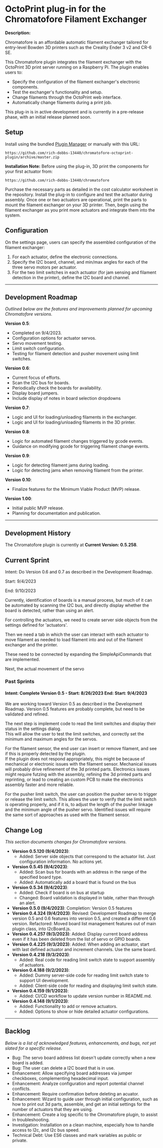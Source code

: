 # OctoPrint plug-in for the Chromatofore Filament Exchanger

**Description:** 

Chromatofore is an affordable automatic filament exchanger tailored for entry-level Bowden 3D printers such as the Creality Ender 3 v2 and CR-6 SE.

This Chromatofore plugin integrates the filament exchanger with the OctoPrint 3D print server running on a Raspberry Pi. The plugin enables users to:
- Specify the configuration of the filament exchanger's electronic components.
- Test the exchanger's functionality and setup.
- Change filaments through the OctoPrint web interface.
- Automatically change filaments during a print job.

This plug-in is in active development and is currently in a pre-release phase, with an initial release planned soon.

## Setup

Install using the bundled [Plugin Manager](https://docs.octoprint.org/en/master/bundledplugins/pluginmanager.html) or manually with this URL:

    https://github.com/rich-dobbs-13440/chromatofore-octoprint-plugin/archive/master.zip

**Installation Note:** Before using the plug-in, 3D print the components for your first actuator from:

    https://github.com/rich-dobbs-13440/chromatofore

Purchase the necessary parts as detailed in the cost calculator worksheet in the repository. Install the plug-in to configure and test the actuator during assembly. Once one or two actuators are operational, print the parts to mount the filament exchanger on your 3D printer. Then, begin using the filament exchanger as you print more actuators and integrate them into the system.

## Configuration

On the settings page, users can specify the assembled configuration of the filament exchanger:

1. For each actuator, define the electronic connections.
2. Specify the I2C board, channel, and min/max angles for each of the three servo motors per actuator.
3. For the two limit switches in each actuator (for jam sensing and filament detection in the printer), define the I2C board and channel.

---


## Development Roadmap

*Outlined below are the features and improvements planned for upcoming Chromatofore versions.*

**Version 0.5**:
   - Completed on 9/4/2023.
   - Configuration options for actuator servos.
   - Servo movement testing.
   - Limit switch configuration.
   - Testing for filament detection and pusher movement using limit switches.

**Version 0.6**: 
   - Current focus of efforts.
   - Scan the I2C bus for boards.  
   - Periodically check the boards for availability.  
   - Display board jumpers.  
   - Include display of notes in board selection dropdowns 

**Version 0.7**: 
   - Logic and UI for loading/unloading filaments in the exchanger.
   - Logic and UI for loading/unloading filaments in the 3D printer.

**Version 0.8**: 
   - Logic for automated filament changes triggered by gcode events.
   - Guidance on modifying gcode for triggering filament change events.

**Version 0.9**: 
   - Logic for detecting filament jams during loading.
   - Logic for detecting jams when removing filament from the printer.

**Version 0.10**: 
   - Finalize features for the Minimum Viable Product (MVP) release.

**Version 1.00**:
   - Initial public MVP release.
   - Planning for documentation and publication.

---

## Development History

The Chromatofore plugin is currently at **Current Version: 0.5.258**. 

## Current Sprint

Intent: Do Version 0.6 and 0.7 as described in the Development Roadmap.

Start: 9/4/2023

End:  9/10/2023

Currently, identification of boards is a manual process, but much of it can be automated 
by scanning the I2C bus, and directly display whether the board is detected, rather than
using an alert. 

For controlling the actuators, we need to create server side objects from the settings 
defined for 'actuators'.

Then we need a tab in which the user can interact with each actuator to move filament
as needed to load filament into and out of the filament exchanger and the printer.

These need to be connected by expanding the SimpleApiCommands that are implemented.

Next, the actual movement of the servo



### Past Sprints

#### Intent: Complete Version 0.5 - Start: 8/26/2023  End: Start: 9/4/2023   

We are working toward Version 0.5 as described in the Development Roadmap.  Version 0.5 features are
probably complete, but need to be validated and refined.  

The next step is implement code to read the limit switches and display their status in the settings dialog.  
This will allow the user to test the limit switches, and correctly set the minimum and maximum angles
for the servos.

For the filament sensor, the end user can insert
or remove filament, and see if this is properly detected by the plugin.  
If the plugin does not respond appropriately, this might be because of 
mechanical or electronic issues with the filament sensor. Mechanical issues
will probably drive refinement of the 3d printed parts.  Electronics issues
might require futzing with the assembly, refining the 3d printed parts and reprinting, or
lead to creating an custom PCB to make the electronics assembly faster and more
reliable.

For the pusher limit switch, the user can position the pusher servo to trigger or 
release the limit switch. This allows the user to verify that the limit switch is
operating properly, and if it is, to adjust the length of the pusher linkage and the 
minimum angle of the pusher servo.  Identified issues will require the same sort of 
approaches as used with the filament sensor.




## Change Log

<!-- 

- **Version b.b (Date)**:
  - Added: New feature or enhancement.
  - Fixed: Bug fixes.
  - Changed: Updates in existing feature.

*(Continue with the list of versions and their respective changes with new entries add a start)*

-->

*This section documents changes for Chromatofore versions.*

- **Version 0.5.120 (9/4/2023)**:
   - Added: Server side objects that correspond to the actuator list. Just configuration information. No actions yet.
- **Version 0.5.45 (9/4/2023)**:
   - Added: Scan bus for boards with an address in the range of the specified board type.  
   - Added: Automatically add a board that is found on the bus
- **Version 0.5.34 (9/4/2023)**:
   - Added: Check if board is on bus at startup
   - Changed: Board validation is displayed in table, rather than through an alert.
- **Version 0.5.0 (9/4/2023)**:
     Completion: Version 0.5 features
- **Version 0.4.324 (9/4/2023)**:
     Revised: Development Roadmap to merge version 0.5 and 0.6 features into version 0.5, and created a different 0.6 version.
     Refactored: Moved board list management features out of main plugin class, into I2cBoard.js.
- **Version 0.4.257 (9/3/2023)**:
     Added: Display current board address even if it has been deleted from the list of servo or GPIO boards.  
- **Version 0.4.225 (9/3/2023)**:
     Added: When adding an actuator, start with last defined actuator and increment channels. Use the same board.
- **Version 0.4.218 (9/3/2023)**:
   - Added: Real code for reading limit switch state to support assembly of actuators.
- **Version 0.4.188 (9/2/2023)**:
   - Added: Dummy server-side code for reading limit switch state to support UI development.
   - Added: Client-side code for reading and displaying limit switch state.
- **Version 0.4.159 (9/1/2023)**:
   - Added: CI/CD workflow to update version number in README.md.
- **Version 0.4.148 (9/1/2023)**:
   - Added: Functionality to add or remove actuators.
   - Added: Options to show or hide detailed actuator configurations.   



---

## Backlog

*Below is a list of acknowledged features, enhancements, and bugs, not yet slated for a specific release.*

- Bug: The servo board address list doesn't update correctly when a new board is added.
- Bug: The user can delete a I2C board that is in use.
- Enhancement: Allow specifying board addresses via jumper checkboxes, complementing hexadecimal input.
- Enhancement: Analyze configuration and report potential channel conflicts.
- Enhancement: Require confirmation before deleting an acuator.
- Enhancement: Wizard to guide user through initial configuration, such as how to print out 3d parts, assemble, 
               and get an initial settings for the number of actuators that they are using.  
- Enhancement: Create a log specific to the Chromatofore plugin, to assist in troubleshooting.
- Investigation: Installation on a clean machine, especially how to handle access to I2c, and I2c bus speed.
- Technical Debt: Use ES6 classes and mark variables as public or private.


